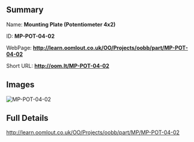 

## Summary
 
Name: __Mounting Plate (Potentiometer 4x2)__

ID: __MP-POT-04-02__

WebPage: __http://learn.oomlout.co.uk/OO/Projects/oobb/part/MP-POT-04-02__

Short URL: __http://oom.lt/MP-POT-04-02__


## Images
![MP-POT-04-02](http://oomlout.com/oomlout-OOBB/part/MP/MP-POT-04-02/OOBB-MP-POT-04-02_420.png)




## Full Details

 http://learn.oomlout.co.uk/OO/Projects/oobb/part/MP/MP-POT-04-02


